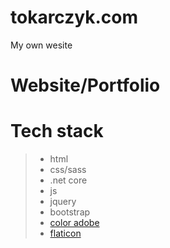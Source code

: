 # tokarczyk.com
My own wesite


# Website/Portfolio

# Tech stack
> - html
> - css/sass
> - .net core
> - js
> - jquery 
> - bootstrap
> - [color adobe](https://color.adobe.com) 
> - [flaticon](https://www.flaticon.com)




